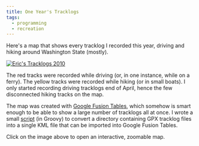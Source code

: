 ```yaml
---
title: One Year's Tracklogs
tags:
  - programming
  - recreation
---
```


Here's a map that shows every tracklog I recorded this year, driving and hiking around Washington State (mostly).

[![Eric's Tracklogs 2010](http://farm6.static.flickr.com/5121/5256169282_e8d8d29480_z.jpg)](http://www.google.com/fusiontables/DataSource?snapid=115713)

The red tracks were recorded while driving (or, in one instance, while on a ferry). The yellow tracks were recorded while hiking (or in small boats). I only started recording driving tracklogs end of April, hence the few disconnected hiking tracks on the map.

The map was created with [Google Fusion Tables](http://tables.googlelabs.com/), which somehow is smart enough to be able to show a large number of tracklogs all at once. I wrote a small [script](build.g) (in Groovy) to convert a directory containing GPX tracklog files into a single KML file that can be imported into Google Fusion Tables.

Click on the image above to open an interactive, zoomable map.
